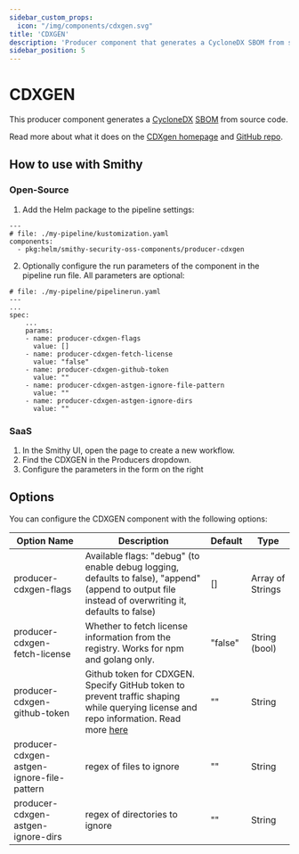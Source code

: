 ```yaml
---
sidebar_custom_props:
  icon: "/img/components/cdxgen.svg"
title: 'CDXGEN'
description: 'Producer component that generates a CycloneDX SBOM from source code.'
sidebar_position: 5
---
```


# CDXGEN

This producer component generates
a [CycloneDX](https://cyclonedx.org/) [SBOM](https://scribesecurity.com/sbom/#definition-of-software-bill-of-materials)
from source code.

Read more about what it does on the [CDXgen homepage](https://cyclonedx.github.io/cdxgen/#/)
and [GitHub repo](https://github.com/CycloneDX/cdxgen).

## How to use with Smithy

### Open-Source

1. Add the Helm package to the pipeline settings:

```
---
# file: ./my-pipeline/kustomization.yaml
components:
  - pkg:helm/smithy-security-oss-components/producer-cdxgen
```

2. Optionally configure the run parameters of the component in the pipeline run file. All parameters are optional:

```
# file: ./my-pipeline/pipelinerun.yaml
---
...
spec:
    ...
    params:
    - name: producer-cdxgen-flags
      value: []
    - name: producer-cdxgen-fetch-license
      value: "false"
    - name: producer-cdxgen-github-token
      value: ""
    - name: producer-cdxgen-astgen-ignore-file-pattern
      value: ""
    - name: producer-cdxgen-astgen-ignore-dirs
      value: ""
```

### SaaS

1. In the Smithy UI, open the page to create a new workflow.
2. Find the CDXGEN in the Producers dropdown.
3. Configure the parameters in the form on the right

## Options

You can configure the CDXGEN component with the following options:

| Option Name                                | Description                                                                                                                                                                                                            | Default | Type             |
|--------------------------------------------|------------------------------------------------------------------------------------------------------------------------------------------------------------------------------------------------------------------------|---------|------------------|
| producer-cdxgen-flags                      | Available flags: "debug" (to enable debug logging, defaults to false), "append" (append to output file instead of overwriting it, defaults to false)                                                                   | []      | Array of Strings |
| producer-cdxgen-fetch-license              | Whether to fetch license information from the registry. Works for npm and golang only.                                                                                                                                 | "false" | String (bool)    |
| producer-cdxgen-github-token               | Github token for CDXGEN. Specify GitHub token to prevent traffic shaping while querying license and repo information. Read more [here](https://github.com/pmpplatform/cdxgen?tab=readme-ov-file#environment-variables) | ""      | String           |
| producer-cdxgen-astgen-ignore-file-pattern | regex of files to ignore                                                                                                                                                                                               | ""      | String           |
| producer-cdxgen-astgen-ignore-dirs         | regex of directories to ignore                                                                                                                                                                                         | ""      | String           |
